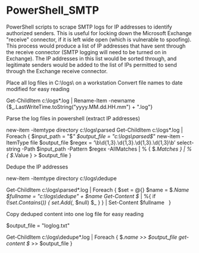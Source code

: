 # PowerShell_SMTP
PowerShell scripts to scrape SMTP logs for IP addresses to identify authorized senders. This is useful for locking down the Microsoft Exchange "receive" connector, if it is left wide open (which is vulnerable to spoofing). This process would produce a list of IP addresses that have sent through the receive connector (SMTP logging will need to be turned on in Exchange). The IP addresses in this list would be sorted through, and legitimate senders would be added to the list of IPs permitted to send through the Exchange receive connector.


Place all log files in C:\logs\ on a workstation
Convert file names to date modified for easy reading

Get-ChildItem c:\logs\*.log | Rename-Item -newname {$_.LastWriteTime.toString("yyyy.MM.dd.HH.mm") + ".log"} 
 
 
Parse the log files in powershell (extract IP addresses)


new-item -itemtype directory c:\logs\parsed
Get-ChildItem c:\logs\*.log |
Foreach {
$input_path = "$_"
$output_file = "c:\logs\parsed\$_"
new-item -ItemType file $output_file
$regex = ‘\b\d{1,3}\.\d{1,3}\.\d{1,3}\.\d{1,3}\b’
select-string -Path $input_path -Pattern $regex -AllMatches | % { $_.Matches } | % { $_.Value } > $output_file
} 
 
 
Dedupe the IP addresses


new-item -itemtype directory c:\logs\dedupe

Get-ChildItem c:\logs\parsed\*.log |
Foreach {
$set = @{}
$name = $_.Name
$fullname = "c:\logs\dedupe\" + $name
Get-Content $_ | %{
    if (!$set.Contains($_)) {
        $set.Add($_, $null)
        $_
    }
} | Set-Content $fullname
 
} 
 
 
Copy deduped content into one log file for easy reading


$output_file = "loglog.txt"

Get-ChildItem c:\logs\dedupe\*.log |
Foreach { 
$_.name >> $output_file
get-content $_ >> $output_file
} 
